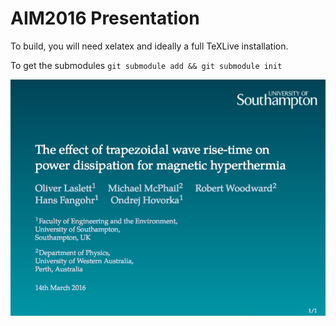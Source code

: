 # AIM2016 Presentation

To build, you will need xelatex and ideally a full TeXLive installation.

To get the submodules `git submodule add && git submodule init`

![screenshot of title](screenshot.png)
